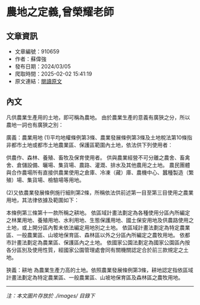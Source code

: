 # 農地之定義,曾榮耀老師

## 文章資訊
- 文章編號：910659
- 作者：蘇偉強
- 發布日期：2024/03/05
- 爬取時間：2025-02-02 15:41:19
- 原文連結：[閱讀原文](https://real-estate.get.com.tw/Columns/detail.aspx?no=910659)

## 內文
凡供農業生產用的土地，即可稱為農地。
由於農業生產的意義有廣狹之分，所以農地一詞也有廣狹之別：

廣義：農業用地
(1)平均地權條例第3條、農業發展條例第3條及土地稅法第10條指非都市土地或都市土地農業區、保護區範圍內土地，依法供下列使用者︰

供農作、森林、養殖、畜牧及保育使用者。
供與農業經營不可分離之農舍、畜禽舍、倉儲設備、曬場、集貨場、農路、灌溉、排水及其他農用之土地。
農民團體與合作農場所有直接供農業使用之倉庫、冷凍（藏）庫、農機中心、蠶種製造（繁殖）場、集貨場、檢驗場等用地。

 (2)又依農業發展條例施行細則第2條，所稱依法供前述第一目至第三目使用之農業用地，其法律依據及範圍如下：

本條例第三條第十一款所稱之耕地。
依區域計畫法劃定為各種使用分區內所編定之林業用地、養殖用地、水利用地、生態保護用地、國土保安用地及供農路使用之土地，或上開分區內暫未依法編定用地別之土地。
依區域計畫法劃定為特定農業區、一般農業區、山坡地保育區、森林區以外之分區內所編定之農牧用地。
依都市計畫法劃定為農業區、保護區內之土地。
依國家公園法劃定為國家公園區內按各分區別及使用性質，經國家公園管理處會同有關機關認定合於前三款規定之土地。


狹義：耕地
為農業生產力高的土地。依照農業發展條例第3條，耕地認定指依區域計畫法劃定為特定農業區、一般農業區、山坡地保育區及森林區之農牧用地。

---
*注：本文圖片存放於 ./images/ 目錄下*
